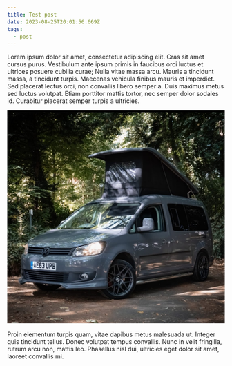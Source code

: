 ```yaml
---
title: Test post
date: 2023-08-25T20:01:56.669Z
tags:
  - post
---
```

Lorem ipsum dolor sit amet, consectetur adipiscing elit. Cras sit amet cursus purus. Vestibulum ante ipsum primis in faucibus orci luctus et ultrices posuere cubilia curae; Nulla vitae massa arcu. Mauris a tincidunt massa, a tincidunt turpis. Maecenas vehicula finibus mauris et imperdiet. Sed placerat lectus orci, non convallis libero semper a. Duis maximus metus sed luctus volutpat. Etiam porttitor mattis tortor, nec semper dolor sodales id. Curabitur placerat semper turpis a ultricies.

![](301913382_5484208301687109_5362021970709625296_n.jpg)

Proin elementum turpis quam, vitae dapibus metus malesuada ut. Integer quis tincidunt tellus. Donec volutpat tempus convallis. Nunc in velit fringilla, rutrum arcu non, mattis leo. Phasellus nisl dui, ultricies eget dolor sit amet, laoreet convallis mi.